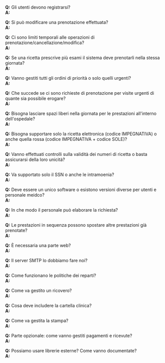 __Q:__ Gli utenti devono registrarsi?  
__A:__
>

__Q:__ Si può modificare una prenotazione effettuata?  
__A:__ 
> 

__Q:__ Ci sono limiti temporali alle operazioni di prenotazione/cancellazione/modifica?  
__A:__ 
> 

__Q:__ Se una ricetta prescrive più esami il sistema deve prenotarli nella stessa giornata?  
__A:__ 
> 

__Q:__ Vanno gestiti tutti gli ordini di priorità o solo quelli urgenti?  
__A:__ 
> 

__Q:__ Che succede se ci sono richieste di prenotazione per visite urgenti di quante sia possibile erogare?  
__A:__
> 

__Q:__ Bisogna lasciare spazi liberi nella giornata per le prestazioni all'interno dell'ospedale?  
__A:__ 
> 

__Q:__ Bisogna supportare solo la ricetta elettronica (codice IMPEGNATIVA) o anche quella rossa (codice IMPEGNATIVA + codice SOLE)?  
__A:__
> 

__Q:__ Vanno effettuati controlli sulla validità dei numeri di ricetta o basta assicurarsi della loro unicità?  
__A:__
> 

__Q:__ Va supportato solo il SSN o anche le intramoenia?  
__A:__
> 

__Q:__ Deve essere un unico software o esistono versioni diverse per utenti e personale meidco?  
__A:__
>
 
__Q:__ In che modo il personale può elaborare la richiesta?  
__A:__
>

__Q:__ Le prestazioni in sequenza possono spostare altre prestazioni già prenotate?  
__A:__
> 

__Q:__ È necessaria una parte web?  
__A:__
>
 
__Q:__ Il server SMTP lo dobbiamo fare noi?  
__A:__
>
 
__Q:__ Come funzionano le politiche dei reparti?  
__A:__
>

__Q:__ Come va gestito un ricovero?  
__A:__
> 

__Q:__ Cosa deve includere la cartella clinica?  
__A:__
>

__Q:__ Come va gestita la stampa?  
__A:__
>

__Q:__ Parte opzionale: come vanno gestiti pagamenti e ricevute?  
__A:__
>

__Q:__ Possiamo usare librerie esterne? Come vanno documentate?  
__A:__
> 
